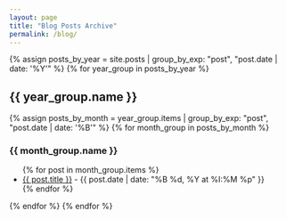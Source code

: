 ```yaml
---
layout: page
title: "Blog Posts Archive"
permalink: /blog/
---
```


{% assign posts_by_year = site.posts | group_by_exp: "post", "post.date | date: '%Y'" %}
{% for year_group in posts_by_year %}
  <h2>{{ year_group.name }}</h2>

  {% assign posts_by_month = year_group.items | group_by_exp: "post", "post.date | date: '%B'" %}
  {% for month_group in posts_by_month %}
    <h3>{{ month_group.name }}</h3>
    <ul>
      {% for post in month_group.items %}
        <li>
          <a href="{{ post.url | relative_url }}">{{ post.title }}</a> -
          {{ post.date | date: "%B %d, %Y at %I:%M %p" }}
        </li>
      {% endfor %}
    </ul>
  {% endfor %}
{% endfor %}